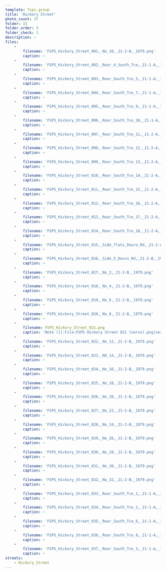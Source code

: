 ```yaml
---
template: fsps_group
title: 'Hickory Street'
photo_count: 37
folder: 15
folder_order: 3
folder_check: 1
description: ~
files:
    -
        filename: 'FSPS_Hickory_Street_001,_No_10,_21-2-B,_1979.png'
        caption: ~
    -
        filename: 'FSPS_Hickory_Street_002,_Rear_4_South_Tce,_21-1-A,_1979.png'
        caption: ~
    -
        filename: 'FSPS_Hickory_Street_003,_Rear_South_Tce_5,_21-1-A,_1979.png'
        caption: ~
    -
        filename: 'FSPS_Hickory_Street_004,_Rear_South_Tce_7,_21-1-A,_1979.png'
        caption: ~
    -
        filename: 'FSPS_Hickory_Street_005,_Rear_South_Tce_9,_21-1-A,_1979.png'
        caption: ~
    -
        filename: 'FSPS_Hickory_Street_006,_Rear_South_Tce_10,_21-1-A,_1979.png'
        caption: ~
    -
        filename: 'FSPS_Hickory_Street_007,_Rear_South_Tce_11,_21-2-A,_1979.png'
        caption: ~
    -
        filename: 'FSPS_Hickory_Street_008,_Rear_South_Tce_12,_21-2-A,_1979.png'
        caption: ~
    -
        filename: 'FSPS_Hickory_Street_009,_Rear_South_Tce_13,_21-2-A,_1979.png'
        caption: ~
    -
        filename: 'FSPS_Hickory_Street_010,_Rear_South_Tce_14,_21-2-A,_1979.png'
        caption: ~
    -
        filename: 'FSPS_Hickory_Street_011,_Rear_South_Tce_15,_21-2-A,_1979.png'
        caption: ~
    -
        filename: 'FSPS_Hickory_Street_012,_Rear_South_Tce_16,_21-2-A,_1979.png'
        caption: ~
    -
        filename: 'FSPS_Hickory_Street_013,_Rear_South_Tce_17,_21-2-A,_1979.png'
        caption: ~
    -
        filename: 'FSPS_Hickory_Street_014,_Rear_South_Tce_18,_21-2-A,_1979.png'
        caption: ~
    -
        filename: 'FSPS_Hickory_Street_015,_Side_flats_Douro_Rd,_21-2-A,_1979.png'
        caption: ~
    -
        filename: 'FSPS_Hickory_Street_016,_Side_5_Douro_Rd,_21-2-B,_1979.png'
        caption: ~
    -
        filename: 'FSPS_Hickory_Street_017,_No_2,_21-2-B,_1979.png'
        caption: ~
    -
        filename: 'FSPS_Hickory_Street_018,_No_4,_21-2-B,_1979.png'
        caption: ~
    -
        filename: 'FSPS_Hickory_Street_019,_No_6,_21-2-B,_1979.png'
        caption: ~
    -
        filename: 'FSPS_Hickory_Street_020,_No_8,_21-2-B,_1979.png'
        caption: ~
    -
        filename: FSPS_Hickory_Street_021.png
        caption: 'Note ([[:File:FSPS Hickory Street 021 (verso).png|verso]])'
    -
        filename: 'FSPS_Hickory_Street_022,_No_12,_21-2-B,_1979.png'
        caption: ~
    -
        filename: 'FSPS_Hickory_Street_023,_NO_14,_21-2-B,_1979.png'
        caption: ~
    -
        filename: 'FSPS_Hickory_Street_024,_No_16,_21-2-B,_1979.png'
        caption: ~
    -
        filename: 'FSPS_Hickory_Street_025,_No_18,_21-2-B,_1979.png'
        caption: ~
    -
        filename: 'FSPS_Hickory_Street_026,_No_20,_21-2-B,_1979.png'
        caption: ~
    -
        filename: 'FSPS_Hickory_Street_027,_No_22,_21-2-B,_1979.png'
        caption: ~
    -
        filename: 'FSPS_Hickory_Street_028,_No_24,_21-2-B,_1979.png'
        caption: ~
    -
        filename: 'FSPS_Hickory_Street_029,_No_26,_21-2-B,_1979.png'
        caption: ~
    -
        filename: 'FSPS_Hickory_Street_030,_No_28,_21-2-B,_1979.png'
        caption: ~
    -
        filename: 'FSPS_Hickory_Street_031,_No_30,_21-2-B,_1979.png'
        caption: ~
    -
        filename: 'FSPS_Hickory_Street_032,_No_32,_21-2-B,_1979.png'
        caption: ~
    -
        filename: 'FSPS_Hickory_Street_033,_Rear_South_Tce_1,_21-1-A,_1979.png'
        caption: ~
    -
        filename: 'FSPS_Hickory_Street_034,_Rear_South_Tce_2,_21-1-A,_1979.png'
        caption: ~
    -
        filename: 'FSPS_Hickory_Street_035,_Rear_South_Tce_6,_21-1-A,_1979.png'
        caption: ~
    -
        filename: 'FSPS_Hickory_Street_036,_Rear_South_Tce_8,_21-1-A,_1979.png'
        caption: ~
    -
        filename: 'FSPS_Hickory_Street_037,_Rear_South_Tce_3,_21-1-A,_1979.png'
        caption: ~
streets:
    - Hickory_Street
---
```

